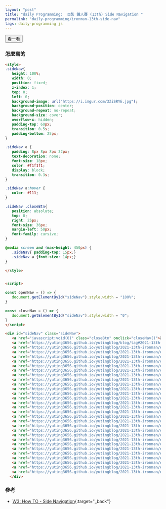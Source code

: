 ```yaml
---
layout: "post"
title: "daily Programming:  自製 鐵人賽 (13th) Side Navigation "
permalink: "daily-programming/ironman-13th-side-nav"
tags: daily-programming js
---
```


<style>
.sideNav{
   height: 100%;
   width: 0;
   position: fixed;
   z-index: 1;
   top: 0;
   left: 0;
   background-image: url("https://i.imgur.com/3ZiSRYE.jpg");
   background-position: center;
   background-repeat: no-repeat;
   background-size: cover;
   overflow-x: hidden;
   padding-top: 60px;
   transition: 0.5s;
   padding-bottom: 25px;
}

.sideNav a {
   padding: 8px 8px 8px 32px;
   text-decoration: none;
   font-size: 18px;
   color: #f1f1f1;
   display: block;
   transition: 0.3s;
}

.sideNav a:hover {
   color: #111;
}

.sideNav .closeBtn{
   position: absolute;
   top: 0;
   right: 25px;
   font-size: 36px;
   margin-left: 50px;
   font-family: cursive;
}

@media screen and (max-height: 450px) {
   .sideNav{ padding-top: 15px;}
   .sideNav a {font-size: 14px;}
}

</style>


<script>

const openNav = () => {
   document.getElementById("sideNav").style.width = "100%";
}

const closeNav = () => {
   document.getElementById("sideNav").style.width = "0";
}
</script>

<div id="sideNav" class="sideNav">
   <a href="javascript:void(0)" class="closeBtn" onclick="closeNav()">X</a>
   <a href="https://yuting3656.github.io/yutingblog/blog/tag#2021-13th-ironman" target="blank">帶腦去上班 & No Rules Rules</a>
   <a href="https://yuting3656.github.io/yutingblog/2021-13th-ironman/day-01" target="blank">Day 01 - 你終究要開始的</a>
   <a href="https://yuting3656.github.io/yutingblog/2021-13th-ironman/day-02" target="blank">Day 02 - 沒有規則 就是唯一規則</a>
   <a href="https://yuting3656.github.io/yutingblog/2021-13th-ironman/day-03" target="blank">Day 03 - 有頂尖的同事 才有一流的工作環境</a>
   <a href="https://yuting3656.github.io/yutingblog/2021-13th-ironman/day-04" target="blank">Day 04 - 以正面動機 說出你的真心話</a>
   <a href="https://yuting3656.github.io/yutingblog/2021-13th-ironman/day-05" target="blank">Day 05 - 開始減少控制 刪除休假規定</a>
   <a href="https://yuting3656.github.io/yutingblog/2021-13th-ironman/day-06" target="blank">Day 06 - 開始減少控制 廢除差旅和費用規定</a>
   <a href="https://yuting3656.github.io/yutingblog/2021-13th-ironman/day-07" target="blank">Day 07 - 強化人才密度 拿出業界最高薪資</a>
   <a href="https://yuting3656.github.io/yutingblog/2021-13th-ironman/day-08" target="blank">Day 08 - 增進誠實敢言 把一切攤在陽光下</a>
   <a href="https://yuting3656.github.io/yutingblog/2021-13th-ironman/day-09" target="blank">Day 09 - 放寬更多限控制 決策不必上級核準</a>
   <a href="https://yuting3656.github.io/yutingblog/2021-13th-ironman/day-10" target="blank">Day 10 - 人才密度最大化 留任測試</a>
   <a href="https://yuting3656.github.io/yutingblog/2021-13th-ironman/day-11" target="blank">Day 11 - 誠實敢言最大化 建立回饋循環</a>
   <a href="https://yuting3656.github.io/yutingblog/2021-13th-ironman/day-12" target="blank">Day 12 - 除去大部分控制 充分資訊 放心授權</a>
   <a href="https://yuting3656.github.io/yutingblog/2021-13th-ironman/day-13" target="blank">Day 13 - 走向全球</a>
   <a href="https://yuting3656.github.io/yutingblog/2021-13th-ironman/day-14" target="blank">Day 14 - 改組一隻爵士樂隊吧!</a>
   <a href="https://yuting3656.github.io/yutingblog/2021-13th-ironman/day-15" target="blank">Day 15 - 認知科學中的成功之路</a>
   <a href="https://yuting3656.github.io/yutingblog/2021-13th-ironman/day-16" target="blank">Day 16 - 找出你珍視的機會</a>
   <a href="https://yuting3656.github.io/yutingblog/2021-13th-ironman/day-17" target="blank">Day 17 - 熱情從何處來</a>
   <a href="https://yuting3656.github.io/yutingblog/2021-13th-ironman/day-18" target="blank">Day 18 - 我在這裡幫忙 把人類送上月球</a>
   <a href="https://yuting3656.github.io/yutingblog/2021-13th-ironman/day-19" target="blank">Day 19 - 10 種普世價值</a>
   <a href="https://yuting3656.github.io/yutingblog/2021-13th-ironman/day-20" target="blank">Day 20 - 應徵與面試 掌握勝出的訣竅</a>
   <a href="https://yuting3656.github.io/yutingblog/2021-13th-ironman/day-21" target="blank">Day 21 - 獲得工作機會 談條件 做出決定</a>
   <a href="https://yuting3656.github.io/yutingblog/2021-13th-ironman/day-22" target="blank">Day 22 - 填補知識缺口 尋找導師 持續學習</a>
   <a href="https://yuting3656.github.io/yutingblog/2021-13th-ironman/day-23" target="blank">Day 23 - 有聲 無聲 在不同模式下 有效溝通</a>
   <a href="https://yuting3656.github.io/yutingblog/2021-13th-ironman/day-24" target="blank">Day 24 - 突破生產障礙 高效產出</a>
   <a href="https://yuting3656.github.io/yutingblog/2021-13th-ironman/day-25" target="blank">Day 25 - 不埨頭銜 發揮領導領導力</a>
   <a href="https://yuting3656.github.io/yutingblog/2021-13th-ironman/day-26" target="blank">Day 26 - 轉行 跳槽或尋求升遷</a>
   <a href="https://yuting3656.github.io/yutingblog/2021-13th-ironman/day-27" target="blank">Day 27 - 適合你的 才是真正的好職涯</a>
   <a href="https://yuting3656.github.io/yutingblog/2021-13th-ironman/day-28" target="blank">Day 28 - 寫下你的故事 :)</a>
   <a href="https://yuting3656.github.io/yutingblog/2021-13th-ironman/day-29" target="blank">Day 29 - </a>
   <a href="https://yuting3656.github.io/yutingblog/2021-13th-ironman/day-30" target="blank">Day 30 - </a>
   <br/>
   <br/>
   <br/>
  </div>

<button onclick="openNav()">看一看</button>



### 怎麼寫的

~~~html
<style>
.sideNav{
   height: 100%;
   width: 0;
   position: fixed;
   z-index: 1;
   top: 0;
   left: 0;
   background-image: url("https://i.imgur.com/3ZiSRYE.jpg");
   background-position: center;
   background-repeat: no-repeat;
   background-size: cover;
   overflow-x: hidden;
   padding-top: 60px;
   transition: 0.5s;
   padding-bottom: 25px;
}

.sideNav a {
   padding: 8px 8px 8px 32px;
   text-decoration: none;
   font-size: 18px;
   color: #f1f1f1;
   display: block;
   transition: 0.3s;
}

.sideNav a:hover {
   color: #111;
}

.sideNav .closeBtn{
   position: absolute;
   top: 0;
   right: 25px;
   font-size: 36px;
   margin-left: 50px;
   font-family: cursive;
}

@media screen and (max-height: 450px) {
   .sideNav{ padding-top: 15px;}
   .sideNav a {font-size: 14px;}
}

</style>


<script>

const openNav = () => {
   document.getElementById("sideNav").style.width = "100%";
}

const closeNav = () => {
   document.getElementById("sideNav").style.width = "0";
}
</script>

<div id="sideNav" class="sideNav">
   <a href="javascript:void(0)" class="closeBtn" onclick="closeNav()">X</a>
   <a href="https://yuting3656.github.io/yutingblog/blog/tag#2021-13th-ironman" target="blank">帶腦去上班 & No Rules Rules</a>
   <a href="https://yuting3656.github.io/yutingblog/2021-13th-ironman/day-01" target="blank">Day 01 - 你終究要開始的</a>
   <a href="https://yuting3656.github.io/yutingblog/2021-13th-ironman/day-02" target="blank">Day 02 - 沒有規則 就是唯一規則</a>
   <a href="https://yuting3656.github.io/yutingblog/2021-13th-ironman/day-03" target="blank">Day 03 - 有頂尖的同事 才有一流的工作環境</a>
   <a href="https://yuting3656.github.io/yutingblog/2021-13th-ironman/day-04" target="blank">Day 04 - 以正面動機 說出你的真心話</a>
   <a href="https://yuting3656.github.io/yutingblog/2021-13th-ironman/day-05" target="blank">Day 05 - 開始減少控制 刪除休假規定</a>
   <a href="https://yuting3656.github.io/yutingblog/2021-13th-ironman/day-06" target="blank">Day 06 - 開始減少控制 廢除差旅和費用規定</a>
   <a href="https://yuting3656.github.io/yutingblog/2021-13th-ironman/day-07" target="blank">Day 07 - 強化人才密度 拿出業界最高薪資</a>
   <a href="https://yuting3656.github.io/yutingblog/2021-13th-ironman/day-08" target="blank">Day 08 - 增進誠實敢言 把一切攤在陽光下</a>
   <a href="https://yuting3656.github.io/yutingblog/2021-13th-ironman/day-09" target="blank">Day 09 - 放寬更多限控制 決策不必上級核準</a>
   <a href="https://yuting3656.github.io/yutingblog/2021-13th-ironman/day-10" target="blank">Day 10 - 人才密度最大化 留任測試</a>
   <a href="https://yuting3656.github.io/yutingblog/2021-13th-ironman/day-11" target="blank">Day 11 - 誠實敢言最大化 建立回饋循環</a>
   <a href="https://yuting3656.github.io/yutingblog/2021-13th-ironman/day-12" target="blank">Day 12 - 除去大部分控制 充分資訊 放心授權</a>
   <a href="https://yuting3656.github.io/yutingblog/2021-13th-ironman/day-13" target="blank">Day 13 - 走向全球</a>
   <a href="https://yuting3656.github.io/yutingblog/2021-13th-ironman/day-14" target="blank">Day 14 - 改組一隻爵士樂隊吧!</a>
   <a href="https://yuting3656.github.io/yutingblog/2021-13th-ironman/day-15" target="blank">Day 15 - 認知科學中的成功之路</a>
   <a href="https://yuting3656.github.io/yutingblog/2021-13th-ironman/day-16" target="blank">Day 16 - 找出你珍視的機會</a>
   <a href="https://yuting3656.github.io/yutingblog/2021-13th-ironman/day-17" target="blank">Day 17 - 熱情從何處來</a>
   <a href="https://yuting3656.github.io/yutingblog/2021-13th-ironman/day-18" target="blank">Day 18 - 我在這裡幫忙 把人類送上月球</a>
   <a href="https://yuting3656.github.io/yutingblog/2021-13th-ironman/day-19" target="blank">Day 19 - 10 種普世價值</a>
   <a href="https://yuting3656.github.io/yutingblog/2021-13th-ironman/day-20" target="blank">Day 20 - 應徵與面試 掌握勝出的訣竅</a>
   <a href="https://yuting3656.github.io/yutingblog/2021-13th-ironman/day-21" target="blank">Day 21 - 獲得工作機會 談條件 做出決定</a>
   <a href="https://yuting3656.github.io/yutingblog/2021-13th-ironman/day-22" target="blank">Day 22 - 填補知識缺口 尋找導師 持續學習</a>
   <a href="https://yuting3656.github.io/yutingblog/2021-13th-ironman/day-23" target="blank">Day 23 - 有聲 無聲 在不同模式下 有效溝通</a>
   <a href="https://yuting3656.github.io/yutingblog/2021-13th-ironman/day-24" target="blank">Day 24 - 突破生產障礙 高效產出</a>
   <a href="https://yuting3656.github.io/yutingblog/2021-13th-ironman/day-25" target="blank">Day 25 - 不埨頭銜 發揮領導領導力</a>
   <a href="https://yuting3656.github.io/yutingblog/2021-13th-ironman/day-26" target="blank">Day 26 - 轉行 跳槽或尋求升遷</a>
   <a href="https://yuting3656.github.io/yutingblog/2021-13th-ironman/day-27" target="blank">Day 27 - 適合你的 才是真正的好職涯</a>
   <a href="https://yuting3656.github.io/yutingblog/2021-13th-ironman/day-28" target="blank">Day 28 - 寫下你的故事 :)</a>
  </div>
~~~

### 參考

- [W3: How TO - Side Navigation](https://www.w3schools.com/howto/howto_js_sidenav.asp){:target="_back"}